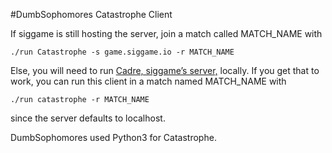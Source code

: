 #DumbSophomores Catastrophe Client

If siggame is still hosting the server, join a match called MATCH_NAME with
```
./run Catastrophe -s game.siggame.io -r MATCH_NAME
```
Else, you will need to run [Cadre, siggame’s server,](https://github.com/siggame/Cadre/blob/master/howToPlay.md) locally. 
If you get that to work, you can run this client in a match named MATCH_NAME with
```
./run catastrophe -r MATCH_NAME
```
since the server defaults to localhost.

DumbSophomores used Python3 for Catastrophe.